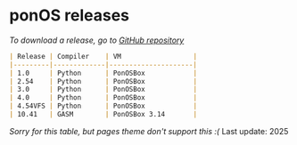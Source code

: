 # ponOS releases
*To download a release, go to [GitHub repository](https://github.com/levm370/PonOS)*
```markdown
| Release | Compiler    | VM                  |
|---------|-------------|---------------------|
| 1.0     | Python      | PonOSBox            |
| 2.54    | Python      | PonOSBox            |
| 3.0     | Python      | PonOSBox            |
| 4.0     | Python      | PonOSBox            |
| 4.54VFS | Python      | PonOSBox            |
| 10.41   | GASM        | PonOSBox 3.14       |
```
*Sorry for this table, but pages theme don't support this :(*
Last update: 2025

